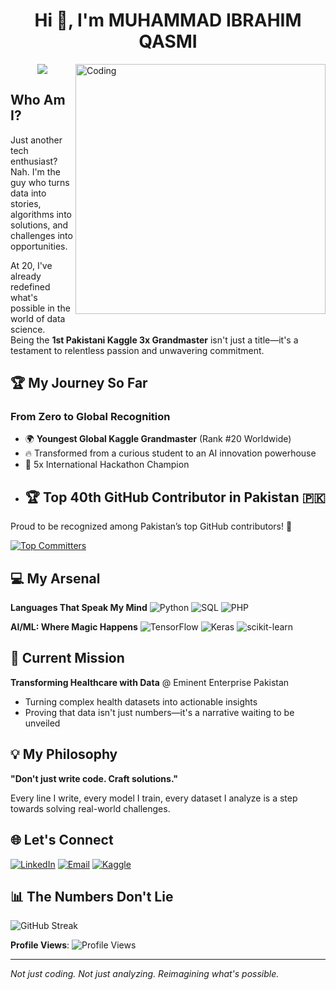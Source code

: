 <h1 align="center">Hi 👋, I'm MUHAMMAD IBRAHIM QASMI</h1>

<img align="right" alt="Coding" width="400" src="https://cdn.dribbble.com/users/1162077/screenshots/3848914/programmer.gif">

<p align="center">
  <img src="https://readme-typing-svg.demolab.com/?lines=Data Scientist;AI Engineer;IT - Professional;Always%20learning%20new%20things&font=Fira%20Code&center=true&width=440&height=45&color=#bfcfde&vCenter=true&size=22&pause=1000">
</p>

## Who Am I?
Just another tech enthusiast? Nah. I'm the guy who turns data into <br> stories, algorithms into solutions, and challenges into opportunities.

At 20, I've already redefined what's possible in the world of data science. <br> Being the **1st Pakistani Kaggle 3x Grandmaster** isn't just a title—it's a testament to relentless passion and unwavering commitment.

## 🏆 My Journey So Far

### From Zero to Global Recognition
- 🌍 **Youngest Global Kaggle Grandmaster** (Rank #20 Worldwide)
- 🔥 Transformed from a curious student to an AI innovation powerhouse
- 🏅 5x International Hackathon Champion 
- ## 🏆 Top 40th GitHub Contributor in Pakistan 🇵🇰  
Proud to be recognized among Pakistan’s top GitHub contributors! 🎉  

[![Top Committers](https://committers.top/pakistan.svg)](https://committers.top/pakistan#muhammadibrahim313)


## 💻 My Arsenal

**Languages That Speak My Mind**
![Python](https://img.shields.io/badge/Python-Master-blue?style=for-the-badge&logo=python&logoColor=white)
![SQL](https://img.shields.io/badge/SQL-Expert-green?style=for-the-badge&logo=mysql&logoColor=white)
![PHP](https://img.shields.io/badge/PHP-Proficient-orange?style=for-the-badge&logo=php&logoColor=white)

**AI/ML: Where Magic Happens**
![TensorFlow](https://img.shields.io/badge/TensorFlow-Deep%20Expertise-red?style=for-the-badge&logo=tensorflow&logoColor=white)
![Keras](https://img.shields.io/badge/Keras-Advanced-orange?style=for-the-badge&logo=keras&logoColor=white)
![scikit-learn](https://img.shields.io/badge/Scikit--learn-Mastery-blue?style=for-the-badge&logo=scikit-learn&logoColor=white)

## 🚀 Current Mission

**Transforming Healthcare with Data** @ Eminent Enterprise Pakistan
- Turning complex health datasets into actionable insights
- Proving that data isn't just numbers—it's a narrative waiting to be unveiled

## 💡 My Philosophy

**"Don't just write code. Craft solutions."**

Every line I write, every model I train, every dataset I analyze is a step towards solving real-world challenges.

## 🌐 Let's Connect

[![LinkedIn](https://img.shields.io/badge/LinkedIn-Muhammad%20Ibrahim-blue?style=for-the-badge&logo=linkedin)](https://www.linkedin.com/in/muhammad-ibrahim-qasmi-9876a1297/)
[![Email](https://img.shields.io/badge/Email-Reach%20Out-red?style=for-the-badge&logo=gmail)](mailto:oppoibrahim23@gmail.com)
[![Kaggle](https://img.shields.io/badge/Kaggle-Data%20Maestro-blue?style=for-the-badge&logo=kaggle)](https://www.kaggle.com/itshappy)

## 📊 The Numbers Don't Lie

![GitHub Streak](https://github-readme-streak-stats.herokuapp.com?user=muhammadibrahim313&theme=dark&hide_border=true)

**Profile Views**: ![Profile Views](https://komarev.com/ghpvc/?username=muhammadibrahim313&color=brightgreen)

---

*Not just coding. Not just analyzing. 
Reimagining what's possible.*
